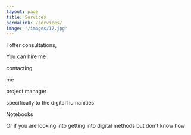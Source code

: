 ```yaml
---
layout: page
title: Services
permalink: /services/
image: '/images/17.jpg'
---
```


I offer 
consultations, 


You can hire me 

contacting 

me 

project manager 

specifically to the digital humanities 

Notebooks 

Or if you are looking into getting into digital methods but don't know how 